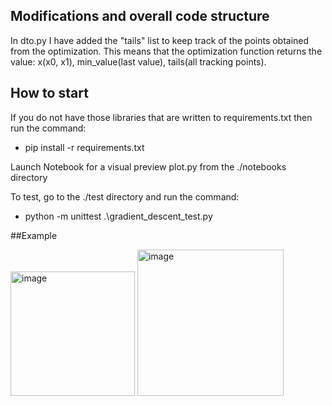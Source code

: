 <!-- # Python coding task

Your task is to implement [gradient descent](https://en.wikipedia.org/wiki/Gradient_descent) algorithm. For your convinence there are class structures inside the `src` directory. Feel free to change anything if find it useful or use any external libraries if needed.

Implement as it is a production code, use correct code style, variables/function namings, well-designed and optimized code with unit tests.

## Hints

There are many approaches to solve the problem. Some of them are below. 

- You can use a function as a python function with pre-defined derivative
- You can use some python libraries to compute the derivative either in symbolic form or numerically, such as [sympy](https://www.sympy.org/en/index.html) or [scipy](https://scipy.org/)
 -->

## Modifications and overall code structure
In dto.py I have added the "tails" list to keep track of the points obtained from the optimization.
This means that the optimization function returns the value: x(x0, x1), min_value(last value), tails(all tracking points).

## How to start
If you do not have those libraries that are written to requirements.txt then run the command:
- pip install -r requirements.txt

Launch Notebook for a visual preview plot.py from the ./notebooks directory

To test, go to the ./test directory and run the command:
- python -m unittest .\gradient_descent_test.py

##Example

<img width="199" alt="image" src="https://user-images.githubusercontent.com/76138383/219812930-bc7f16b0-3db3-493b-8494-2ddc3cef3d7e.png">
<img width="234" alt="image" src="https://user-images.githubusercontent.com/76138383/219812958-6d173b44-cb94-484c-827e-f075da0c7ac9.png">
